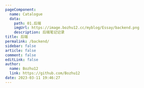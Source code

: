 ```yaml
---
pageComponent: 
  name: Catalogue
  data: 
    path: 01.后端
    imgUrl: https://image.bozhu12.cc/myblog/Essay/backend.png
    description: 后端笔记记录
title: 后端
permalink: /backend/
sidebar: false
article: false
comment: false
editLink: false
author: 
  name: Bozhu12
  link: https://github.com/Bozhu12
date: 2023-03-11 19:46:27
---
```

